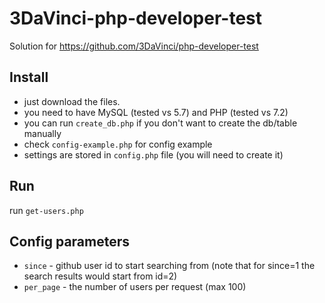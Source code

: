 # 3DaVinci-php-developer-test
Solution for https://github.com/3DaVinci/php-developer-test
## Install
- just download the files.
- you need to have MySQL (tested vs 5.7) and PHP (tested vs 7.2)
- you can run `create_db.php` if you don't want to create the db/table manually
- check `config-example.php` for config example
- settings are stored in `config.php` file (you will need to create it)
## Run
run `get-users.php`

## Config parameters
- `since` - github user id to start searching from (note that for since=1 the search results would start from id=2)
- `per_page` - the number of users per request (max 100)
